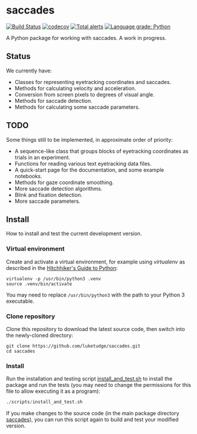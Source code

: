 # saccades

[![Build Status](https://www.travis-ci.org/luketudge/saccades.svg?branch=master)](https://www.travis-ci.org/luketudge/saccades)
[![codecov](https://codecov.io/gh/luketudge/saccades/branch/master/graph/badge.svg)](https://codecov.io/gh/luketudge/saccades)
[![Total alerts](https://img.shields.io/lgtm/alerts/g/luketudge/saccades.svg?logo=lgtm&logoWidth=18)](https://lgtm.com/projects/g/luketudge/saccades/alerts/)
[![Language grade: Python](https://img.shields.io/lgtm/grade/python/g/luketudge/saccades.svg?logo=lgtm&logoWidth=18)](https://lgtm.com/projects/g/luketudge/saccades/context:python)

A Python package for working with saccades. A work in progress.

## Status

We currently have:

* Classes for representing eyetracking coordinates and saccades.
* Methods for calculating velocity and acceleration.
* Conversion from screen pixels to degrees of visual angle.
* Methods for saccade detection.
* Methods for calculating some saccade parameters.

## TODO

Some things still to be implemented, in approximate order of priority:

* A sequence-like class that groups blocks of eyetracking coordinates as trials in an experiment.
* Functions for reading various text eyetracking data files.
* A quick-start page for the documentation, and some example notebooks.
* Methods for gaze coordinate smoothing.
* More saccade detection algorithms.
* Blink and fixation detection.
* More saccade parameters.

## Install

How to install and test the current development version.

### Virtual environment

Create and activate a virtual environment, for example using *virtualenv* as described in the [Hitchhiker's Guide to Python](https://docs.python-guide.org/dev/virtualenvs/#lower-level-virtualenv):

```shell
virtualenv -p /usr/bin/python3 .venv
source .venv/bin/activate
```

You may need to replace `/usr/bin/python3` with the path to your Python 3 executable.

### Clone repository

Clone this repository to download the latest source code, then switch into the newly-cloned directory:

```shell
git clone https://github.com/luketudge/saccades.git
cd saccades
```

### Install

Run the installation and testing script [install_and_test.sh](scripts/install_and_test.sh) to install the package and run the tests (you may need to change the permissions for this file to allow executing it as a program):

```python
./scripts/install_and_test.sh
```

If you make changes to the source code (in the main package directory [saccades](saccades)), you can run this script again to build and test your modified version.
